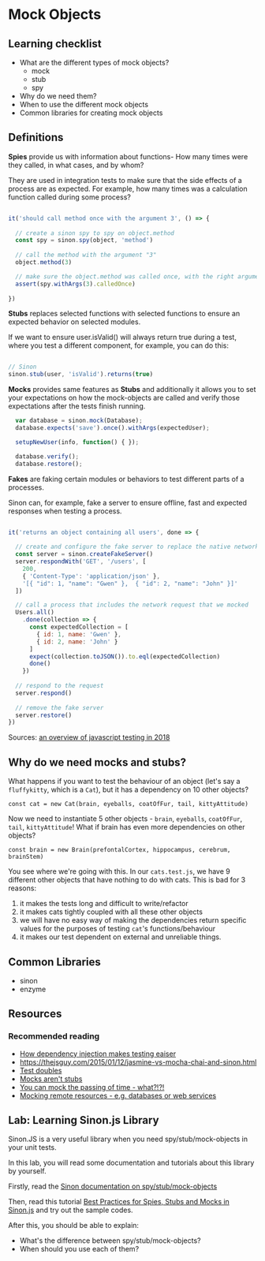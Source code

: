 # Mock Objects

## Learning checklist

- What are the different types of mock objects?
    - mock
    - stub
    - spy
- Why do we need them?
- When to use the different mock objects
- Common libraries for creating mock objects

## Definitions

**Spies** provide us with information about functions- How many times were they called, in what cases, and by whom?

They are used in integration tests to make sure that the side effects of a process are as expected. For example, how many times was a calculation function called during some process?

```javascript

it('should call method once with the argument 3', () => {
  
  // create a sinon spy to spy on object.method
  const spy = sinon.spy(object, 'method')
  
  // call the method with the argument "3"
  object.method(3)

  // make sure the object.method was called once, with the right arguments
  assert(spy.withArgs(3).calledOnce)
  
})

```

**Stubs** replaces selected functions with selected functions to ensure an expected behavior on selected modules.

If we want to ensure user.isValid() will always return true during a test, where you test a different component, for example, you can do this:

```javascript

// Sinon
sinon.stub(user, 'isValid').returns(true)

```

**Mocks** provides same features as **Stubs** and additionally it allows you to set your expectations on how the mock-objects are called and verify those expectations after the tests finish running.

```javascript
  var database = sinon.mock(Database);
  database.expects('save').once().withArgs(expectedUser);

  setupNewUser(info, function() { });

  database.verify();
  database.restore();
```

**Fakes** are faking certain modules or behaviors to test different parts of a processes.

Sinon can, for example, fake a server to ensure offline, fast and expected responses when testing a process.

```javascript

it('returns an object containing all users', done => {
  
  // create and configure the fake server to replace the native network call
  const server = sinon.createFakeServer()
  server.respondWith('GET', '/users', [
    200,
    { 'Content-Type': 'application/json' },
    '[{ "id": 1, "name": "Gwen" },  { "id": 2, "name": "John" }]'
  ])

  // call a process that includes the network request that we mocked
  Users.all()
    .done(collection => {
      const expectedCollection = [
        { id: 1, name: 'Gwen' },
        { id: 2, name: 'John' }
      ]
      expect(collection.toJSON()).to.eql(expectedCollection)
      done()
    })
  
  // respond to the request
  server.respond()
  
  // remove the fake server
  server.restore()
})
```

Sources: [an overview of javascript testing in 2018](https://medium.com/welldone-software/an-overview-of-javascript-testing-in-2018-f68950900bc3)

## Why do we need mocks and stubs?

What happens if you want to test the behaviour of an object (let's say a `fluffykitty`, which is a `Cat`), but it has a dependency on 10 other objects?
```
const cat = new Cat(brain, eyeballs, coatOfFur, tail, kittyAttitude)
```

Now we need to instantiate 5 other objects - `brain`, `eyeballs`, `coatOfFur`, `tail`, `kittyAttitude`!  What if brain has even more dependencies on other objects? 
```
const brain = new Brain(prefontalCortex, hippocampus, cerebrum, brainStem)
```

You see where we're going with this. In our `cats.test.js`, we have 9 different other objects that have nothing to do with cats. This is bad for 3 reasons:

1. it makes the tests long and difficult to write/refactor
2. it makes cats tightly coupled with all these other objects
3. we will have no easy way of making the dependencies return specific values for the purposes of testing `cat`'s functions/behaviour
4. it makes our test dependent on external and unreliable things. 

## Common Libraries

- sinon
- enzyme

## Resources

### Recommended reading
- [How dependency injection makes testing eaiser](https://blog.risingstack.com/dependency-injection-in-node-js/)
- https://thejsguy.com/2015/01/12/jasmine-vs-mocha-chai-and-sinon.html
- [Test doubles](https://martinfowler.com/bliki/TestDouble.html)
- [Mocks aren't stubs](https://martinfowler.com/articles/mocksArentStubs.html)
- [You can mock the passing of time - what?!?!](https://facebook.github.io/jest/docs/en/timer-mocks.html)
- [Mocking remote resources - e.g. databases or web services](https://facebook.github.io/jest/docs/en/manual-mocks.html)

## Lab: Learning Sinon.js Library

Sinon.JS is a very useful library when you need spy/stub/mock-objects in your unit tests.

In this lab, you will read some documentation and tutorials about this library by yourself.

Firstly, read the [Sinon documentation on spy/stub/mock-objects](http://sinonjs.org/releases/v4.4.5/)

Then, read this tutorial [Best Practices for Spies, Stubs and Mocks in Sinon.js](https://semaphoreci.com/community/tutorials/best-practices-for-spies-stubs-and-mocks-in-sinon-js) and try out the sample codes.

After this, you should be able to explain:

- What's the difference between spy/stub/mock-objects?
- When should you use each of them?
